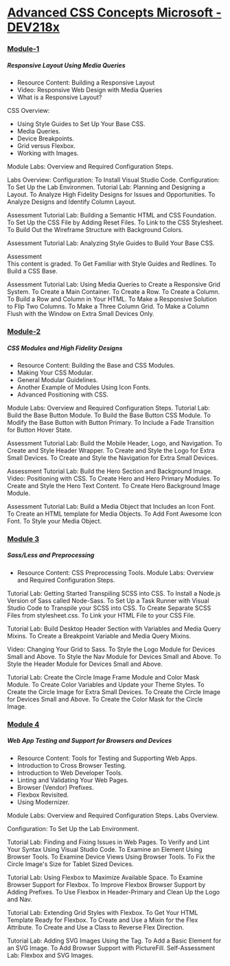  # [Advanced CSS Concepts  Microsoft - DEV218x](https://courses.edx.org/courses/course-v1:Microsoft+DEV218x+1T2018a/course/)



### [Module-1](https://courses.edx.org/courses/course-v1:Microsoft+DEV218x+1T2018a/courseware/92d91dcd96444b358677ea4b10f25a24/c89b8249f53e402c9a439b32c1a58f9c/1?activate_block_id=block-v1%3AMicrosoft%2BDEV218x%2B1T2018a%2Btype%40vertical%2Bblock%4099ef8235306d499d987ac4d1ed5cd901)


 ##### Responsive Layout Using Media Queries



* Resource Content: Building a Responsive Layout
* Video: Responsive Web Design with Media Queries
* What is a Responsive Layout?

CSS Overview:

* Using Style Guides to Set Up Your Base CSS.
* Media Queries.
* Device Breakpoints.
* Grid versus Flexbox.
* Working with Images.

Module Labs: Overview and Required Configuration Steps.

Labs Overview:
Configuration: To Install Visual Studio Code.
Configuration: To Set Up the Lab Environmen.
Tutorial Lab: Planning and Designing a Layout.
To Analyze High Fidelity Designs for Issues and Opportunities.
To Analyze Designs and Identify Column Layout.

Assessment
Tutorial Lab: Building a Semantic HTML and CSS Foundation.
To Set Up the CSS File by Adding Reset Files.
To Link to the CSS Stylesheet.
To Build Out the Wireframe Structure with Background Colors.

Assessment
Tutorial Lab: Analyzing Style Guides to Build Your Base CSS.

Assessment  
This content is graded.
To Get Familiar with Style Guides and Redlines.
To Build a CSS Base.

Assessment
Tutorial Lab: Using Media Queries to Create a Responsive Grid System.
To Create a Main Container.
To Create a Row.
To Create a Column.
To Build a Row and Column in Your HTML.
To Make a Responsive Solution to Flip Two Columns.
To Make a Three Column Grid.
To Make a Column Flush with the Window on Extra Small Devices Only.




### [Module-2](https://courses.edx.org/courses/course-v1:Microsoft+DEV218x+1T2018a/courseware/b306527c008944bdb62ff0ea5914e1ab/06716a7eea744fb68da0f126aa302802/1?activate_block_id=block-v1%3AMicrosoft%2BDEV218x%2B1T2018a%2Btype%40vertical%2Bblock%40e703acc4d13a4bf1aef1ec890e32fadb)



 ##### CSS Modules and High Fidelity Designs


* Resource Content: Building the Base and CSS Modules.
* Making Your CSS Modular.
* General Modular Guidelines.
* Another Example of Modules Using Icon Fonts.
* Advanced Positioning with CSS.

Module Labs: Overview and Required Configuration Steps.
Tutorial Lab: Build the Base Button Module.
To Build the Base Button CSS Module.
To Modify the Base Button with Button Primary.
To Include a Fade Transition for Button Hover State.

Assessment
Tutorial Lab: Build the Mobile Header, Logo, and Navigation.
To Create and Style Header Wrapper.
To Create and Style the Logo for Extra Small Devices.
To Create and Style the Navigation for Extra Small Devices.

Assessment
Tutorial Lab: Build the Hero Section and Background Image.
Video: Positioning with CSS.
To Create Hero and Hero Primary Modules.
To Create and Style the Hero Text Content.
To Create Hero Background Image Module.

Assessment
Tutorial Lab: Build a Media Object that Includes an Icon Font.
To Create an HTML template for Media Objects.
To Add Font Awesome Icon Font.
To Style your Media Object.





### [Module 3](https://courses.edx.org/courses/course-v1:Microsoft+DEV218x+1T2018a/courseware/b306527c008944bdb62ff0ea5914e1ab/06716a7eea744fb68da0f126aa302802/1?activate_block_id=block-v1%3AMicrosoft%2BDEV218x%2B1T2018a%2Btype%40vertical%2Bblock%40e703acc4d13a4bf1aef1ec890e32fadb)



 ##### Sass/Less and Preprocessing

 
* Resource Content: CSS Preprocessing Tools.
  Module Labs: Overview and Required Configuration Steps.

Tutorial Lab: Getting Started Transpiling SCSS into CSS.
To Install a Node.js Version of Sass called Node-Sass.
To Set Up a Task Runner with Visual Studio Code to Transpile your SCSS into CSS.
To Create Separate SCSS Files from stylesheet.css.
To Link your HTML File to your CSS File.

Tutorial Lab: Build Desktop Header Section with Variables and Media Query Mixins.
To Create a Breakpoint Variable and Media Query Mixins.

Video: Changing Your Grid to Sass.
To Style the Logo Module for Devices Small and Above.
To Style the Nav Module for Devices Small and Above.
To Style the Header Module for Devices Small and Above.

Tutorial Lab: Create the Circle Image Frame Module and Color Mask Module.
To Create Color Variables and Update your Theme Styles.
To Create the Circle Image for Extra Small Devices.
To Create the Circle Image for Devices Small and Above.
To Create the Color Mask for the Circle Image.


 

 ### [Module 4](https://courses.edx.org/courses/course-v1:Microsoft+DEV218x+1T2018a/courseware/40416009afa044228323726b70eafdfb/f3f73ee6bd0c4366b11df2632fb5552c/1?activate_block_id=block-v1%3AMicrosoft%2BDEV218x%2B1T2018a%2Btype%40vertical%2Bblock%40ffbd18079b004105a14fb9d336633d45)
 
 
 
  ##### Web App Testing and Support for Browsers and Devices



  
* Resource Content: Tools for Testing and Supporting Web Apps.
* Introduction to Cross Browser Testing.
* Introduction to Web Developer Tools.
* Linting and Validating Your Web Pages.
* Browser (Vendor) Prefixes.
* Flexbox Revisited.
* Using Modernizer.

Module Labs: Overview and Required Configuration Steps.
Labs Overview.

Configuration: To Set Up the Lab Environment.

Tutorial Lab: Finding and Fixing Issues in Web Pages.
To Verify and Lint Your Syntax Using Visual Studio Code.
To Examine an Element Using Browser Tools.
To Examine Device Views Using Browser Tools.
To Fix the Circle Image's Size for Tablet Sized Devices.

Tutorial Lab: Using Flexbox to Maximize Available Space.
To Examine Browser Support for Flexbox.
To Improve Flexbox Browser Support by Adding Prefixes.
To Use Flexbox in Header-Primary and Clean Up the Logo and Nav.

Tutorial Lab: Extending Grid Styles with Flexbox.
To Get Your HTML Template Ready for Flexbox.
To Create and Use a Mixin for the Flex Attribute.
To Create and Use a Class to Reverse Flex Direction.

Tutorial Lab: Adding SVG Images Using the <picture> Tag.
To Add a Basic <picture> Element for an SVG Image.
To Add Browser Support with PictureFill.
Self-Assessment Lab: Flexbox and SVG Images.


